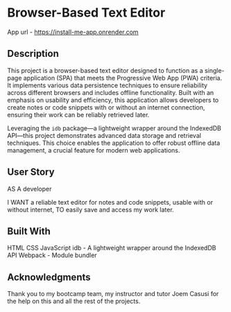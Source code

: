 # Browser-Based Text Editor

App url - https://install-me-app.onrender.com

## Description

This project is a browser-based text editor designed to function as a single-page application (SPA) that meets the Progressive Web App (PWA) criteria. It implements various data persistence techniques to ensure reliability across different browsers and includes offline functionality. Built with an emphasis on usability and efficiency, this application allows developers to create notes or code snippets with or without an internet connection, ensuring their work can be reliably retrieved later.

Leveraging the `idb` package—a lightweight wrapper around the IndexedDB API—this project demonstrates advanced data storage and retrieval techniques. This choice enables the application to offer robust offline data management, a crucial feature for modern web applications.


## User Story


AS A developer

I WANT a reliable text editor for notes and code snippets, usable with or without internet,
TO easily save and access my work later.

## Built With

HTML
CSS
JavaScript
idb - A lightweight wrapper around the IndexedDB API
Webpack - Module bundler

## Acknowledgments

Thank you to my bootcamp team, my instructor and tutor Joem Casusi for the help on this and all the rest of the projects.

